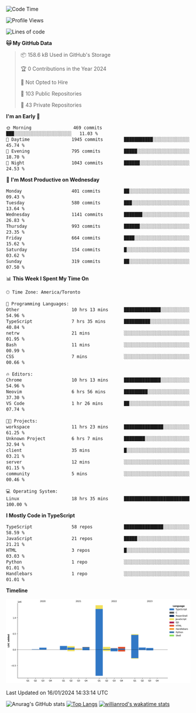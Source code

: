 <!--START_SECTION:waka-->
![Code Time](http://img.shields.io/badge/Code%20Time-1%2C066%20hrs%2020%20mins-blue)

![Profile Views](http://img.shields.io/badge/Profile%20Views-6-blue)

![Lines of code](https://img.shields.io/badge/From%20Hello%20World%20I%27ve%20Written-2.6%20million%20lines%20of%20code-blue)

**🐱 My GitHub Data** 

> 📦 158.6 kB Used in GitHub's Storage 
 > 
> 🏆 0 Contributions in the Year 2024
 > 
> 🚫 Not Opted to Hire
 > 
> 📜 103 Public Repositories 
 > 
> 🔑 43 Private Repositories 
 > 
**I'm an Early 🐤** 

```text
🌞 Morning                469 commits         ███░░░░░░░░░░░░░░░░░░░░░░   11.03 % 
🌆 Daytime                1945 commits        ███████████░░░░░░░░░░░░░░   45.74 % 
🌃 Evening                795 commits         █████░░░░░░░░░░░░░░░░░░░░   18.70 % 
🌙 Night                  1043 commits        ██████░░░░░░░░░░░░░░░░░░░   24.53 % 
```
📅 **I'm Most Productive on Wednesday** 

```text
Monday                   401 commits         ██░░░░░░░░░░░░░░░░░░░░░░░   09.43 % 
Tuesday                  580 commits         ███░░░░░░░░░░░░░░░░░░░░░░   13.64 % 
Wednesday                1141 commits        ███████░░░░░░░░░░░░░░░░░░   26.83 % 
Thursday                 993 commits         ██████░░░░░░░░░░░░░░░░░░░   23.35 % 
Friday                   664 commits         ████░░░░░░░░░░░░░░░░░░░░░   15.62 % 
Saturday                 154 commits         █░░░░░░░░░░░░░░░░░░░░░░░░   03.62 % 
Sunday                   319 commits         ██░░░░░░░░░░░░░░░░░░░░░░░   07.50 % 
```


📊 **This Week I Spent My Time On** 

```text
🕑︎ Time Zone: America/Toronto

💬 Programming Languages: 
Other                    10 hrs 13 mins      ██████████████░░░░░░░░░░░   54.96 % 
TypeScript               7 hrs 35 mins       ██████████░░░░░░░░░░░░░░░   40.84 % 
netrw                    21 mins             ░░░░░░░░░░░░░░░░░░░░░░░░░   01.95 % 
Bash                     11 mins             ░░░░░░░░░░░░░░░░░░░░░░░░░   00.99 % 
CSS                      7 mins              ░░░░░░░░░░░░░░░░░░░░░░░░░   00.66 % 

🔥 Editors: 
Chrome                   10 hrs 13 mins      ██████████████░░░░░░░░░░░   54.96 % 
Neovim                   6 hrs 56 mins       █████████░░░░░░░░░░░░░░░░   37.30 % 
VS Code                  1 hr 26 mins        ██░░░░░░░░░░░░░░░░░░░░░░░   07.74 % 

🐱‍💻 Projects: 
workspace                11 hrs 23 mins      ███████████████░░░░░░░░░░   61.25 % 
Unknown Project          6 hrs 7 mins        ████████░░░░░░░░░░░░░░░░░   32.94 % 
client                   35 mins             █░░░░░░░░░░░░░░░░░░░░░░░░   03.21 % 
server                   12 mins             ░░░░░░░░░░░░░░░░░░░░░░░░░   01.15 % 
community                5 mins              ░░░░░░░░░░░░░░░░░░░░░░░░░   00.46 % 

💻 Operating System: 
Linux                    18 hrs 35 mins      █████████████████████████   100.00 % 
```

**I Mostly Code in TypeScript** 

```text
TypeScript               58 repos            ███████████████░░░░░░░░░░   58.59 % 
JavaScript               21 repos            █████░░░░░░░░░░░░░░░░░░░░   21.21 % 
HTML                     3 repos             █░░░░░░░░░░░░░░░░░░░░░░░░   03.03 % 
Python                   1 repo              ░░░░░░░░░░░░░░░░░░░░░░░░░   01.01 % 
Handlebars               1 repo              ░░░░░░░░░░░░░░░░░░░░░░░░░   01.01 % 
```



**Timeline**

![Lines of Code chart](https://raw.githubusercontent.com/wise-introvert/wise-introvert/master/assets/bar_graph.png)


 Last Updated on 16/01/2024 14:33:14 UTC
<!--END_SECTION:waka-->

![Anurag's GitHub stats](https://github-readme-stats.vercel.app/api?username=wise-introvert&count_private=true&show_icons=true)
[![Top Langs](https://github-readme-stats.vercel.app/api/top-langs/?username=wise-introvert&langs_count=10)](https://github.com/anuraghazra/github-readme-stats)
[![willianrod's wakatime stats](https://github-readme-stats.vercel.app/api/wakatime?username=wiseintrovert)](https://github.com/anuraghazra/github-readme-stats)
